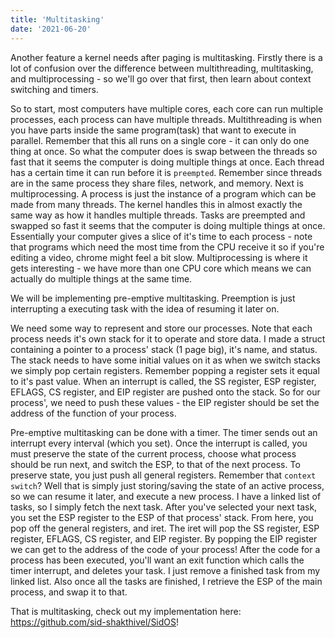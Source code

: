 ```yaml
---
title: 'Multitasking'
date: '2021-06-20'
---
```


Another feature a kernel needs after paging is multitasking. Firstly there is a lot of confusion over the difference between multithreading, multitasking, and multiprocessing - so we'll go over that first, then learn about context switching and timers.

So to start, most computers have multiple cores, each core can run multiple processes, each process can have multiple threads. Multithreading is when you have parts inside the same program(task) that want to execute in parallel. Remember that this all runs on a single core - it can only do one thing at once. So what the computer does is swap between the threads so fast that it seems the computer is doing multiple things at once. Each thread has a certain time it can run before it is `preempted`. Remember since threads are in the same process they share files, network, and memory. Next is multiprocessing. A process is just the instance of a program which can be made from many threads. The kernel handles this in almost exactly the same way as how it handles multiple threads. Tasks are preempted and swapped so fast it seems that the computer is doing multiple things at once. Essentially your computer gives a slice of it's time to each process - note that programs which need the most time from the CPU receive it so if you're editing a video, chrome might feel a bit slow. Multiprocessing is where it gets interesting - we have more than one CPU core which means we can actually do multiple things at the same time.

We will be implementing pre-emptive multitasking. Preemption is just interrupting a executing task with the idea of resuming it later on.

We need some way to represent and store our processes. Note that each process needs it's own stack for it to operate and store data. I made a struct containing a pointer to a process' stack (1 page big), it's name, and status. The stack needs to have some initial values on it as when we switch stacks we simply pop certain registers. Remember popping a register sets it equal to it's past value. When an interrupt is called, the SS register, ESP register, EFLAGS, CS register, and EIP register are pushed onto the stack. So for our process', we need to push these values - the EIP register should be set the address of the function of your process.

Pre-emptive multitasking can be done with a timer. The timer sends out an interrupt every interval (which you set). Once the interrupt is called, you must preserve the state of the current process, choose what process should be run next, and switch the ESP, to that of the next process. To preserve state, you just push all general registers. Remember that `context switch`? Well that is simply just storing/saving the state of an active process, so we can resume it later, and execute a new process. I have a linked list of tasks, so I simply fetch the next task. After you've selected your next task, you set the ESP register to the ESP of that process' stack. From here, you pop off the general registers, and iret. The iret will pop the SS register, ESP register, EFLAGS, CS register, and EIP register. By popping the EIP register we can get to the address of the code of your process! After the code for a process has been executed, you'll want an exit function which calls the timer interrupt, and deletes your task. I just remove a finished task from my linked list. Also once all the tasks are finished, I retrieve the ESP of the main process, and swap it to that.

That is multitasking, check out my implementation here: https://github.com/sid-shakthivel/SidOS!
